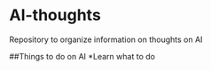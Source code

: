 # AI-thoughts
Repository to organize information on thoughts on AI

##Things to do on AI 
*Learn what to do 

